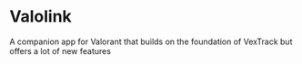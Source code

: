# Valolink
A companion app for Valorant that builds on the foundation of VexTrack but offers a lot of new features
